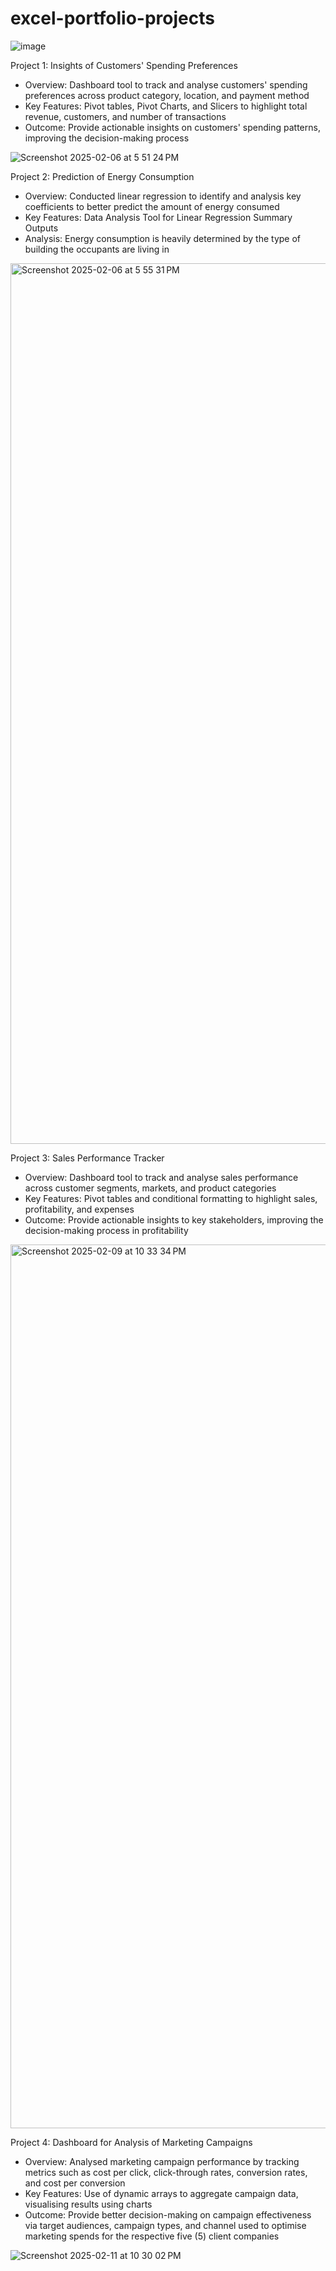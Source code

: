 # excel-portfolio-projects

![image](https://github.com/user-attachments/assets/9dc67d87-5a40-47cf-a702-69295df92c24)

Project 1: Insights of Customers' Spending Preferences 
- Overview: Dashboard tool to track and analyse customers' spending preferences across product category, location, and payment method
- Key Features: Pivot tables, Pivot Charts, and Slicers to highlight total revenue, customers, and number of transactions
- Outcome: Provide actionable insights on customers' spending patterns, improving the decision-making process

![Screenshot 2025-02-06 at 5 51 24 PM](https://github.com/user-attachments/assets/a437e6c6-0f82-4a9d-a103-f280c0ca4094)

Project 2: Prediction of Energy Consumption 
- Overview: Conducted linear regression to identify and analysis key coefficients to better predict the amount of energy consumed 
- Key Features: Data Analysis Tool for Linear Regression Summary Outputs
- Analysis: Energy consumption is heavily determined by the type of building the occupants are living in

<img width="1409" alt="Screenshot 2025-02-06 at 5 55 31 PM" src="https://github.com/user-attachments/assets/ef735db7-619c-4d4c-b4c3-94a998dbfc1e" />

Project 3: Sales Performance Tracker 
- Overview: Dashboard tool to track and analyse sales performance across customer segments, markets, and product categories
- Key Features: Pivot tables and conditional formatting to highlight sales, profitability, and expenses 
- Outcome: Provide actionable insights to key stakeholders, improving the decision-making process in profitability

<img width="1414" alt="Screenshot 2025-02-09 at 10 33 34 PM" src="https://github.com/user-attachments/assets/7934f236-cd60-49e2-939d-8065c2519b21" />

Project 4: Dashboard for Analysis of Marketing Campaigns 
- Overview: Analysed marketing campaign performance by tracking metrics such as cost per click, click-through rates, conversion rates, and cost per conversion 
- Key Features: Use of dynamic arrays to aggregate campaign data, visualising results using charts
- Outcome: Provide better decision-making on campaign effectiveness via target audiences, campaign types, and channel used to optimise marketing spends for the respective five (5) client companies
  
![Screenshot 2025-02-11 at 10 30 02 PM](https://github.com/user-attachments/assets/41ba59cb-4500-402b-87a5-fa4698d989df)

